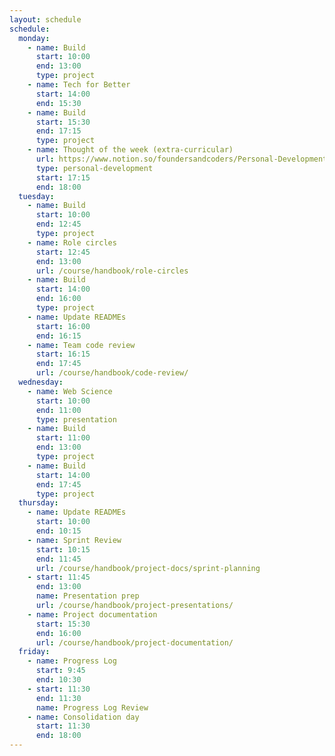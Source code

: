 ```yaml
---
layout: schedule
schedule:
  monday:
    - name: Build
      start: 10:00
      end: 13:00
      type: project
    - name: Tech for Better
      start: 14:00
      end: 15:30
    - name: Build
      start: 15:30
      end: 17:15
      type: project
    - name: Thought of the week (extra-curricular)
      url: https://www.notion.so/foundersandcoders/Personal-Development-91fe75c7e2cc4f989954108729a2c834
      type: personal-development
      start: 17:15
      end: 18:00
  tuesday:
    - name: Build
      start: 10:00
      end: 12:45
      type: project
    - name: Role circles
      start: 12:45
      end: 13:00
      url: /course/handbook/role-circles
    - name: Build
      start: 14:00
      end: 16:00
      type: project
    - name: Update READMEs
      start: 16:00
      end: 16:15
    - name: Team code review
      start: 16:15
      end: 17:45
      url: /course/handbook/code-review/
  wednesday:
    - name: Web Science
      start: 10:00
      end: 11:00
      type: presentation
    - name: Build
      start: 11:00
      end: 13:00
      type: project
    - name: Build
      start: 14:00
      end: 17:45
      type: project
  thursday:
    - name: Update READMEs
      start: 10:00
      end: 10:15
    - name: Sprint Review
      start: 10:15
      end: 11:45
      url: /course/handbook/project-docs/sprint-planning
    - start: 11:45
      end: 13:00
      name: Presentation prep
      url: /course/handbook/project-presentations/
    - name: Project documentation
      start: 15:30
      end: 16:00
      url: /course/handbook/project-documentation/
  friday:
    - name: Progress Log
      start: 9:45
      end: 10:30
    - start: 11:30
      end: 11:30
      name: Progress Log Review
    - name: Consolidation day
      start: 11:30
      end: 18:00
---
```

